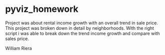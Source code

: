 # pyviz_homework

Project was about rental income growth with an overall trend in sale price. This project was broken down in detail by neighborhoods. With the right script i was able to break down the trend income growth and compare with sales price.

William Riera